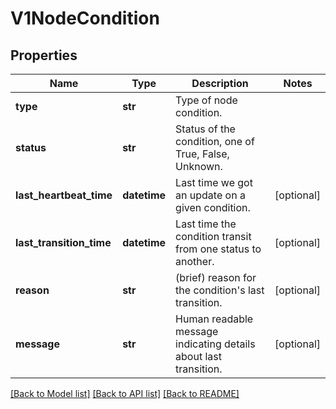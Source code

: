 # V1NodeCondition

## Properties
Name | Type | Description | Notes
------------ | ------------- | ------------- | -------------
**type** | **str** | Type of node condition. | 
**status** | **str** | Status of the condition, one of True, False, Unknown. | 
**last_heartbeat_time** | **datetime** | Last time we got an update on a given condition. | [optional] 
**last_transition_time** | **datetime** | Last time the condition transit from one status to another. | [optional] 
**reason** | **str** | (brief) reason for the condition&#39;s last transition. | [optional] 
**message** | **str** | Human readable message indicating details about last transition. | [optional] 

[[Back to Model list]](../README.md#documentation-for-models) [[Back to API list]](../README.md#documentation-for-api-endpoints) [[Back to README]](../README.md)



